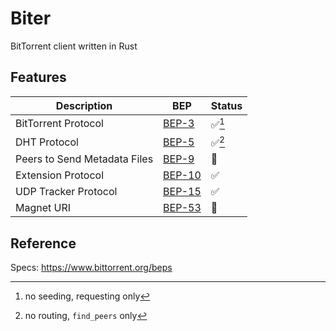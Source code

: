 # Biter

BitTorrent client written in Rust

## Features

| Description                   | BEP                                                       | Status                    |
| ---                           | ---                                                       | ---                       |
| BitTorrent Protocol           | [BEP-3](https://www.bittorrent.org/beps/bep_0003.html)    | ✅[^1]                    |
| DHT Protocol                  | [BEP-5](https://www.bittorrent.org/beps/bep_0005.html)    | ✅[^2]                    |
| Peers to Send Metadata Files  | [BEP-9](https://www.bittorrent.org/beps/bep_0009.html)    | 🚧                        |
| Extension Protocol            | [BEP-10](https://www.bittorrent.org/beps/bep_0010.html)   | ✅                        |
| UDP Tracker Protocol          | [BEP-15](https://www.bittorrent.org/beps/bep_0015.html)   | ✅                        |
| Magnet URI                    | [BEP-53](https://www.bittorrent.org/beps/bep_0035.html)   | 🚧                        |

[^1]: no seeding, requesting only
[^2]: no routing, `find_peers` only

## Reference

Specs: https://www.bittorrent.org/beps
